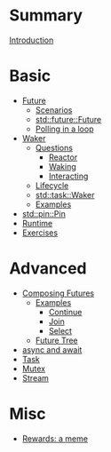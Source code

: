 # Summary

[Introduction](README.md)

# Basic

- [Future](basic/future/readme.md)
    - [Scenarios](basic/future/scenarios.md)
    - [std::future::Future](basic/future/trait.md)
    - [Polling in a loop](basic/future/loop-poll.md)
- [Waker](basic/waker/readme.md)
    - [Questions](basic/waker/questions.md)
        - [Reactor](basic/waker/reactor.md)
        - [Waking](basic/waker/waking.md)
        - [Interacting](basic/waker/interacting.md)
    - [Lifecycle](basic/waker/lifecycle.md)
    - [std::task::Waker](basic/waker/rust.md)
    - [Examples](basic/waker/examples.md)
- [std::pin::Pin](basic/pin/readme.md)
- [Runtime](basic/runtime/readme.md)
- [Exercises](basic/exercises/readme.md)

# Advanced

- [Composing Futures](advanced/composing/readme.md)
    - [Examples]()
        - [Continue](advanced/composing/continue.md)
        - [Join](advanced/composing/join.md)
        - [Select](advanced/composing/select.md)
    - [Future Tree](advanced/composing/tree.md)
- [async and await]()
- [Task]()
- [Mutex]()
- [Stream]()

# Misc

- [Rewards: a meme](misc/meme-before-after.md)